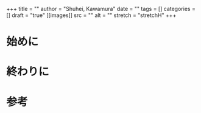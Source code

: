 +++
title = ""
author = "Shuhei, Kawamura"
date = ""
tags = []
categories = []
draft = "true"
[[images]]
  src = ""
  alt = ""
  stretch = "stretchH"
+++

# 始めに

# 終わりに

# 参考
